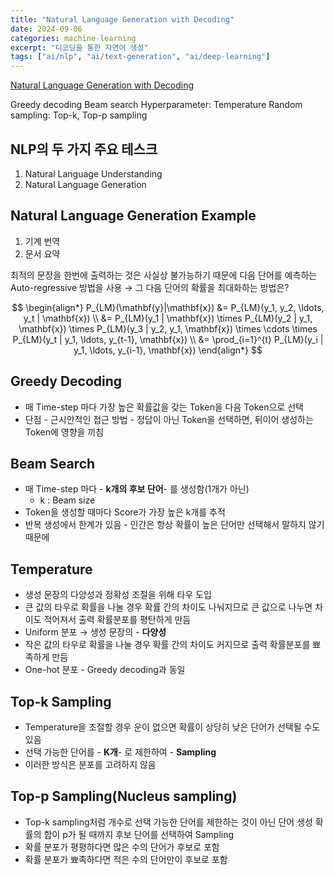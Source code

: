 ```yaml
---
title: "Natural Language Generation with Decoding"
date: 2024-09-06
categories: machine-learning
excerpt: "디코딩을 통한 자연어 생성"
tags: ["ai/nlp", "ai/text-generation", "ai/deep-learning"]
---
```


[Natural Language Generation with Decoding](https://www.boostcourse.org/boostcampaitech7/lecture/1544453?isDesc=false)

Greedy decoding
Beam search
Hyperparameter: Temperature
Random sampling: Top-k, Top-p sampling

## NLP의 두 가지 주요 테스크

1. Natural Language Understanding
2. Natural Language Generation
<!-- -->

## Natural Language Generation Example

1. 기계 번역
2. 문서 요약
<!-- -->

최적의 문장을 한번에 출력하는 것은 사실상 불가능하기 때문에 다음 단어를 예측하는 Auto-regressive 방법을 사용
→ 그 다음 단어의 확률을 최대화하는 방법은?

$$
\begin{align*}
P_{LM}(\mathbf{y}|\mathbf{x}) &= P_{LM}(y_1, y_2, \ldots, y_t | \mathbf{x}) \\
&= P_{LM}(y_1 | \mathbf{x}) \times P_{LM}(y_2 | y_1, \mathbf{x}) \times P_{LM}(y_3 | y_2, y_1, \mathbf{x}) \times \cdots \times P_{LM}(y_t | y_1, \ldots, y_{t-1}, \mathbf{x}) \\
&= \prod_{i=1}^{t} P_{LM}(y_i | y_1, \ldots, y_{i-1}, \mathbf{x})
\end{align*}
$$

## Greedy Decoding

- 매 Time-step 마다 가장 높은 확률값을 갖는 Token을 다음 Token으로 선택
- 단점 - 근시안적인 접근 방법 - 정답이 아닌 Token을 선택하면, 뒤이어 생성하는 Token에 영향을 끼침
<!-- -->

## Beam Search

- 매 Time-step 마다 - **k개의 후보 단어**- 를 생성함(1개가 아닌)
  - k : Beam size
- Token을 생성할 때마다 Score가 가장 높은 k개를 추적
- 반복 생성에서 한계가 있음 - 인간은 항상 확률이 높은 단어만 선택해서 말하지 않기 때문에
<!-- -->

## Temperature

- 생성 문장의 다양성과 정확성 조절을 위해 타우 도입
- 큰 값의 타우로 확률을 나눌 경우 확률 간의 차이도 나눠지므로 큰 값으로 나누면 차이도 적어져서 출력 확률분포를 평탄하게 만듬
- Uniform 분포 → 생성 문장의 - **다양성**
- 작은 값의 타우로 확률을 나눌 경우 확률 간의 차이도 커지므로 출력 확률분포를 뾰족하게 만듬
- One-hot 분포 - Greedy decoding과 동일
<!-- -->

## Top-k Sampling

- Temperature을 조절할 경우 운이 없으면 확률이 상당히 낮은 단어가 선택될 수도 있음
- 선택 가능한 단어를 - **K개**- 로 제한하여 - **Sampling**
- 이러한 방식은 분포를 고려하지 않음

<!-- -->

## Top-p Sampling(Nucleus sampling)

- Top-k sampling처럼 개수로 선택 가능한 단어를 제한하는 것이 아닌 단어 생성 확률의 합이 p가 될 때까지 후보 단어를 선택하여 Sampling
- 확률 분포가 평평하다면 많은 수의 단어가 후보로 포함
- 확률 분포가 뾰족하다면 적은 수의 단어만이 후보로 포함
<!-- -->
